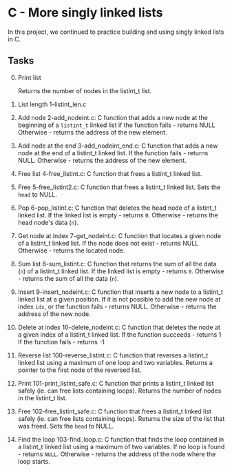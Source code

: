 # C - More singly linked lists

In this project, we continued to practice building and using singly linked lists in C.

## Tasks 

0. Print list
  
     Returns the number of nodes in the listint_t list.

1. List length
  1-listint_len.c

2. Add node
   2-add_nodeint.c: C function that adds a new node at
  the beginning of a `listint_t` linked list if the function fails - returns NULL
    Otherwise - returns the address of the new element.

3. Add node at the end
   3-add_nodeint_end.c: C function that adds a new node
  at the end of a listint_t linked list.
    If the function fails - returns NULL.
    Otherwise - returns the address of the new element.

4. Free list
  4-free_listint.c: C function that frees a listint_t
  linked list.

5. Free
   5-free_listint2.c: C function that frees a
  listint_t linked list.
    Sets the `head` to NULL.

6. Pop
  6-pop_listint.c: C function that deletes the head node of
  a listint_t linked list.
    If the linked list is empty - returns `0`.
    Otherwise - returns the head node's data (`n`).

7. Get node at index
  7-get_nodeint.c: C function that locates a given node
  of a listint_t linked list.
    If the node does not exist - returns NULL
    Otherwise - returns the located node.

8. Sum list
  8-sum_listint.c: C function that returns the sum of all
  the data (`n`) of a listint_t linked list.
    If the linked list is empty - returns `0`.
     Otherwise - returns the sum of all the data (`n`).

9. Insert
  9-insert_nodeint.c: C function that inserts a new node to
  a listint_t linked list at a given position.
    If it is not possible to add the new node at index `idx`, or the function
    fails - returns NULL.
    Otherwise - returns the address of the new node.

10. Delete at index
   10-delete_nodeint.c: C function that deletes the node at a
  given index of a listint_t linked list.
    If the function succeeds - returns 1
    If the function fails - returns -1

11. Reverse list
   100-reverse_listint.c: C function that reverses a listint_t
  linked list using a maximum of one loop and two variables.
    Returns a pointer to the first node of the reversed list.

12. Print 
   101-print_listint_safe.c: C function that prints
  a listint_t linked list safely (ie. can free lists containing loops).
     Returns the number of nodes in the listint_t list.

13. Free 
  102-free_listint_safe.c: C function that frees a
  listint_t linked list safely (ie. can free lists containing loops).
     Returns the size of the list that was freed.
    Sets the `head` to NULL.

14. Find the loop
   103-find_loop.c: C function that finds the loop contained in a
  listint_t linked list using a maximum of two variables.
    If no loop is found - returns `NULL`.
    Otherwise - returns the address of the node where the loop starts.

